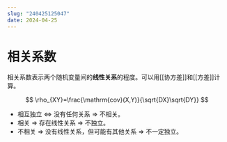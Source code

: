 ```yaml
---
slug: "240425125047"
date: 2024-04-25
---
```


# 相关系数

相关系数表示两个随机变量间的**线性关系**的程度。可以用[[协方差]]和[[方差]]计算。

$$
\rho_{XY}=\frac{\mathrm{cov}(X,Y)}{\sqrt{DX}\sqrt{DY}}
$$

- 相互独立 $\Leftrightarrow$ 没有任何关系 $\Rightarrow$ 不相关。
- 相关 $\Rightarrow$ 存在线性关系 $\Rightarrow$ 不独立。
- 不相关 $\Rightarrow$ 没有线性关系，但可能有其他关系 $\Rightarrow$ 不一定独立。

